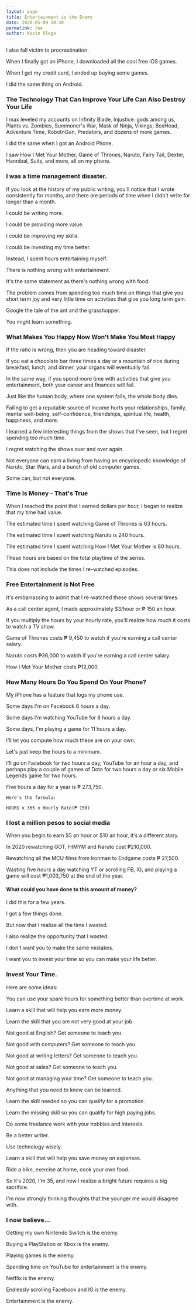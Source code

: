 ```yaml
--- 
layout: page
title: Entertainment is the Enemy
date: 2020-05-09 20:50
permalink: /ee 
author: Kevin Olega 
--- 
```

I also fall victim to procrastination.

When I finally got an iPhone, I downloaded all the cool free iOS games.

When I got my credit card, I ended up buying some games.

I did the same thing on Android.

### The Technology That Can Improve Your Life Can Also Destroy Your Life

I max leveled my accounts on Infinity Blade, Injustice: gods among us, Plants vs. Zombies, Summoner's War, Mask of Ninja, Vikings, BoxHead, Adventure Time, RobotnGun, Predators, and dozens of more games.

I did the same when I got an Android Phone.

I saw How I Met Your Mother, Game of Thrones, Naruto, Fairy Tail, Dexter, Hannibal, Suits, and more, all on my phone.

### I was a time management disaster.

If you look at the history of my public writing, you'll notice that I wrote consistently for months, and there are periods of time when I didn't write for longer than a month.

I could be writing more.

I could be providing more value.

I could be improving my skills.

I could be investing my time better.

Instead, I spent hours entertaining myself.

There is nothing wrong with entertainment.

It's the same statement as there's nothing wrong with food.

The problem comes from spending too much time on things that give you short term joy and very little time on activities that give you long term gain.

Google the tale of the ant and the grasshopper.

You might learn something.

### What Makes You Happy Now Won't Make You Most Happy

If the ratio is wrong, then you are heading toward disaster.

If you eat a chocolate bar three times a day or a mountain of rice during breakfast, lunch, and dinner, your organs will eventually fail.

In the same way, if you spend more time with activities that give you entertainment, both your career and finances will fail.

Just like the human body, where one system fails, the whole body dies.

Failing to get a reputable source of income hurts your relationships, family, mental well-being, self-confidence, friendships, spiritual life, health, happiness, and more.

I learned a few interesting things from the shows that I've seen, but I regret spending too much time.

I regret watching the shows over and over again.

Not everyone can earn a living from having an encyclopedic knowledge of Naruto, Star Wars, and a bunch of old computer games.

Some can, but not everyone.

### Time Is Money - That's True

When I reached the point that I earned dollars per hour, I began to realize that my time had value.

The estimated time I spent watching Game of Thrones is 63 hours.

The estimated time I spent watching Naruto is 240 hours.

The estimated time I spent watching How I Met Your Mother is 80 hours.

These hours are based on the total playtime of the series.

This does not include the times I re-watched episodes.

### Free Entertainment is Not Free

It's embarrassing to admit that I re-watched these shows several times.

As a call center agent, I made approximately $3/hour or ₱ 150 an hour.

If you multiply the hours by your hourly rate, you'll realize how much it costs to watch a TV show.

Game of Thrones costs ₱ 9,450 to watch if you're earning a call center salary.

Naruto costs ₱36,000 to watch if you're earning a call center salary.

How I Met Your Mother costs ₱12,000.

### How Many Hours Do You Spend On Your Phone?

My iPhone has a feature that logs my phone use.

Some days I'm on Facebook 6 hours a day.

Some days I'm watching YouTube for 8 hours a day.

Some days, I'm playing a game for 11 hours a day.

I'll let you compute how much these are on your own.

Let's just keep the hours to a minimum.

I'll go on Facebook for two hours a day, YouTube for an hour a day, and perhaps play a couple of games of Dota for two hours a day or six Mobile Legends game for two hours.

Five hours a day for a year is ₱ 273,750.

	Here's the formula:

	HOURS x 365 x Hourly Rate(₱ 150)

### I lost a million pesos to social media

When you begin to earn $5 an hour or $10 an hour, it's a different story.

In 2020 rewatching GOT, HIMYM and Naruto cost ₱210,000.

Rewatching all the MCU films from Ironman to Endgame costs ₱ 27,500.

Wasting five hours a day watching YT or scrolling FB, IG, and playing a game will cost ₱1,003,750 at the end of the year.

#### What could you have done to this amount of money?

I did this for a few years.

I got a few things done.

But now that I realize all the time I wasted.

I also realize the opportunity that I wasted.

I don't want you to make the same mistakes.

I want you to invest your time so you can make your life better.

### Invest Your Time. 

Here are some ideas:

You can use your spare hours for something better than overtime at work.

Learn a skill that will help you earn more money.

Learn the skill that you are not very good at your job.

Not good at English? Get someone to teach you.

Not good with computers? Get someone to teach you.

Not good at writing letters? Get someone to teach you.

Not good at sales? Get someone to teach you.

Not good at managing your time? Get someone to teach you.

Anything that you need to know can be learned.

Learn the skill needed so you can qualify for a promotion.

Learn the missing skill so you can qualify for high paying jobs.

Do some freelance work with your hobbies and interests. 

Be a better writer. 

Use technology wisely.

Learn a skill that will help you save money on expenses.

Ride a bike, exercise at home, cook your own food.

So it's 2020, I'm 35, and now I realize a bright future requires a big sacrifice.

I'm now strongly thinking thoughts that the younger me would disagree with.

### I now believe...

Getting my own Nintendo Switch is the enemy.

Buying a PlayStation or Xbox is the enemy.

Playing games is the enemy.

Spending time on YouTube for entertainment is the enemy.

Netflix is the enemy.

Endlessly scrolling Facebook and IG is the enemy.

Entertainment is the enemy.